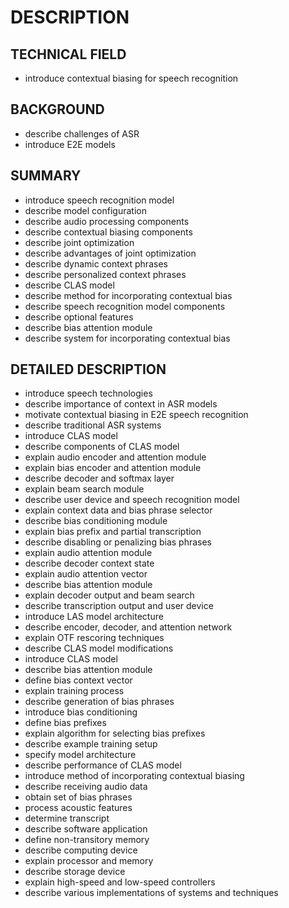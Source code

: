 # DESCRIPTION

## TECHNICAL FIELD

- introduce contextual biasing for speech recognition

## BACKGROUND

- describe challenges of ASR
- introduce E2E models

## SUMMARY

- introduce speech recognition model
- describe model configuration
- describe audio processing components
- describe contextual biasing components
- describe joint optimization
- describe advantages of joint optimization
- describe dynamic context phrases
- describe personalized context phrases
- describe CLAS model
- describe method for incorporating contextual bias
- describe speech recognition model components
- describe optional features
- describe bias attention module
- describe system for incorporating contextual bias

## DETAILED DESCRIPTION

- introduce speech technologies
- describe importance of context in ASR models
- motivate contextual biasing in E2E speech recognition
- describe traditional ASR systems
- introduce CLAS model
- describe components of CLAS model
- explain audio encoder and attention module
- explain bias encoder and attention module
- describe decoder and softmax layer
- explain beam search module
- describe user device and speech recognition model
- explain context data and bias phrase selector
- describe bias conditioning module
- explain bias prefix and partial transcription
- describe disabling or penalizing bias phrases
- explain audio attention module
- describe decoder context state
- explain audio attention vector
- describe bias attention module
- explain decoder output and beam search
- describe transcription output and user device
- introduce LAS model architecture
- describe encoder, decoder, and attention network
- explain OTF rescoring techniques
- describe CLAS model modifications
- introduce CLAS model
- describe bias attention module
- define bias context vector
- explain training process
- describe generation of bias phrases
- introduce bias conditioning
- define bias prefixes
- explain algorithm for selecting bias prefixes
- describe example training setup
- specify model architecture
- describe performance of CLAS model
- introduce method of incorporating contextual biasing
- describe receiving audio data
- obtain set of bias phrases
- process acoustic features
- determine transcript
- describe software application
- define non-transitory memory
- describe computing device
- explain processor and memory
- describe storage device
- explain high-speed and low-speed controllers
- describe various implementations of systems and techniques

